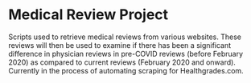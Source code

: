 # Medical Review Project
Scripts used to retrieve medical reviews from various websites. These reviews will then be used to examine if there has been a significant difference in physician reviews in pre-COVID reviews (before February 2020) as compared to current reviews (February 2020 and onward). Currently in the process of automating scraping for Healthgrades.com. 
